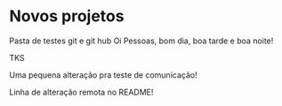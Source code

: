 # Novos projetos
 Pasta de testes git e git hub
Oi Pessoas, bom dia, boa tarde e boa noite!

TKS

Uma pequena alteração pra teste de comunicação!

Linha de alteração remota no README!
